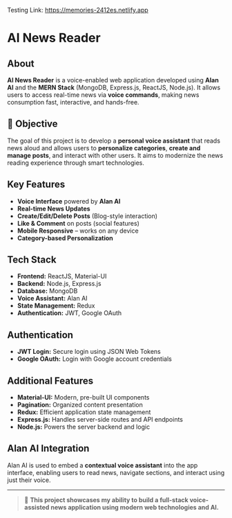 Testing Link: https://memories-2412es.netlify.app

# AI News Reader

## **About**

**AI News Reader** is a voice-enabled web application developed using **Alan AI** and the **MERN Stack** (MongoDB, Express.js, ReactJS, Node.js). It allows users to access real-time news via **voice commands**, making news consumption fast, interactive, and hands-free.

## 🎯 **Objective**

The goal of this project is to develop a **personal voice assistant** that reads news aloud and allows users to **personalize categories**, **create and manage posts**, and interact with other users. It aims to modernize the news reading experience through smart technologies.

## **Key Features**

- **Voice Interface** powered by **Alan AI**
- **Real-time News Updates**
- **Create/Edit/Delete Posts** (Blog-style interaction)
- **Like & Comment** on posts (social features)
- **Mobile Responsive** – works on any device
- **Category-based Personalization**

## **Tech Stack**

- **Frontend:** ReactJS, Material-UI  
- **Backend:** Node.js, Express.js  
- **Database:** MongoDB  
- **Voice Assistant:** Alan AI  
- **State Management:** Redux  
- **Authentication:** JWT, Google OAuth

## **Authentication**

- **JWT Login:** Secure login using JSON Web Tokens  
- **Google OAuth:** Login with Google account credentials

## **Additional Features**

- **Material-UI:** Modern, pre-built UI components  
- **Pagination:** Organized content presentation  
- **Redux:** Efficient application state management  
- **Express.js:** Handles server-side routes and API endpoints  
- **Node.js:** Powers the server backend and logic

## **Alan AI Integration**

Alan AI is used to embed a **contextual voice assistant** into the app interface, enabling users to read news, navigate sections, and interact using just their voice.

---

> 🚀 **This project showcases my ability to build a full-stack voice-assisted news application using modern web technologies and AI.**
